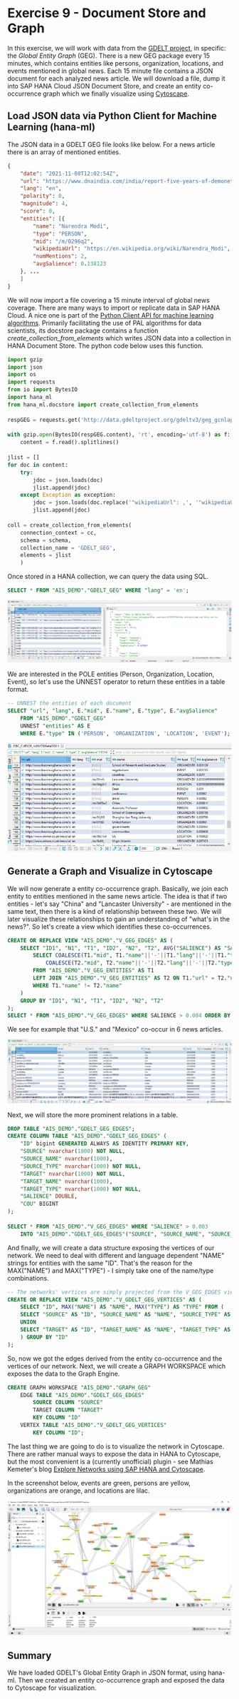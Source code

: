 # Exercise 9 - Document Store and Graph

In this exercise, we will work with data from the [GDELT project](https://www.gdeltproject.org/), in specific: the *Global Entity Graph* (GEG). There is a new GEG package every 15 minutes, which contains entities like persons, organization, locations, and events mentioned in global news. Each 15 minute file contains a JSON document for each analyzed news article. We will download a file, dump it into SAP HANA Cloud JSON Document Store, and create an entity co-occurrence graph which we finally visualize using [Cytoscape](https://cytoscape.org/).

## Load JSON data via Python Client for Machine Learning (hana-ml)<a name="subex1"></a>

The JSON data in a GDELT GEG file looks like below. For a news article there is an array of mentioned entities.
````json
{
	"date": "2021-11-08T12:02:54Z",
	"url": "https://www.dnaindia.com/india/report-five-years-of-demonetization-how-it-has-helped-digitalising-india-pm-modi-upi-google-play-online-payments-news-2918794",
	"lang": "en",
	"polarity": 0,
	"magnitude": 4,
	"score": 0,
	"entities": [{
		"name": "Narendra Modi",
		"type": "PERSON",
		"mid": "/m/0296q2",
		"wikipediaUrl": "https://en.wikipedia.org/wiki/Narendra_Modi",
		"numMentions": 2,
		"avgSalience": 0.138123
	}, ...
	]
}
````

We will now import a file covering a 15 minute interval of global news coverage. There are many ways to import or replicate data in SAP HANA Cloud. A nice one is part of the [Python Client API for machine learning algorithms](https://help.sap.com/doc/1d0ebfe5e8dd44d09606814d83308d4b/2.0.05/en-US/html/index.html). Primarily facilitating the use of PAL algorithms for data scientists, its docstore package contains a function *create_collection_from_elements* which writes JSON data into a collection in HANA Document Store. The python code below uses this function.

````Python
import gzip
import json
import os
import requests
from io import BytesIO
import hana_ml
from hana_ml.docstore import create_collection_from_elements

respGEG = requests.get('http://data.gdeltproject.org/gdeltv3/geg_gcnlapi/20211108120300.geg-gcnlapi.json.gz')

with gzip.open(BytesIO(respGEG.content), 'rt', encoding='utf-8') as f:
    content = f.read().splitlines()

jlist = []
for doc in content:
    try:
        jdoc = json.loads(doc)
        jlist.append(jdoc)
    except Exception as exception:
        jdoc = json.loads(doc.replace('"wikipediaUrl": ,', '"wikipediaUrl": "dummy",'))
        jlist.append(jdoc)

coll = create_collection_from_elements(
    connection_context = cc,
    schema = schema,
    collection_name = 'GDELT_GEG',
    elements = jlist
    )
````

Once stored in a HANA collection, we can query the data using SQL.

````SQL
SELECT * FROM "AIS_DEMO"."GDELT_GEG" WHERE "lang" = 'en';
````

![](images/collection.png)

We are interested in the POLE entities (Person, Organization, Location, Event), so let's use the UNNEST operator to return these entities in a table format.

````SQL
-- UNNEST the entities of each document
SELECT "url", "lang", E."mid", E."name", E."type", E."avgSalience"
	FROM "AIS_DEMO"."GDELT_GEG"
	UNNEST "entities" AS E
	WHERE E."type" IN ('PERSON', 'ORGANIZATION', 'LOCATION', 'EVENT');
````

![](images/entities.png)

## Generate a Graph and Visualize in Cytoscape<a name="subex2"></a>

We will now generate a entity co-occurrence graph. Basically, we join each entity to entities mentioned in the same news article. The idea is that if two entities - let's say "China" and "Lancaster University" - are mentioned in the same text, then there is a kind of relationship between these two. We will later visualize these relationships to gain an understanding of "what's in the news?". So let's create a view which identifies these co-occurrences.

````SQL
CREATE OR REPLACE VIEW "AIS_DEMO"."V_GEG_EDGES" AS (
	SELECT "ID1", "N1", "T1", "ID2", "N2", "T2", AVG("SALIENCE") AS "SALIENCE", COUNT(*) AS COU FROM (
		SELECT COALESCE(T1."mid", T1."name"||'-'||T1."lang"||'-'||T1."type") AS "ID1", T1."name" AS "N1", T1."type" AS "T1",
			COALESCE(T2."mid", T2."name"||'-'||T2."lang"||'-'||T2."type") AS "ID2", T2."name" AS "N2", T2."type" AS "T2", (T1."avgSalience"*T2."avgSalience") AS SALIENCE
		FROM "AIS_DEMO"."V_GEG_ENTITIES" AS T1
		LEFT JOIN "AIS_DEMO"."V_GEG_ENTITIES" AS T2 ON T1."url" = T2."url"
		WHERE T1."name" != T2."name"
	)
	GROUP BY "ID1", "N1", "T1", "ID2", "N2", "T2"
);
SELECT * FROM "AIS_DEMO"."V_GEG_EDGES" WHERE SALIENCE > 0.004 ORDER BY COU DESC;
````

We see for example that "U.S." and "Mexico" co-occur in 6 news articles.

![](images/co-oc.png)

Next, we will store the more prominent relations in a table.

````SQL
DROP TABLE "AIS_DEMO"."GDELT_GEG_EDGES";
CREATE COLUMN TABLE "AIS_DEMO"."GDELT_GEG_EDGES" (
	"ID" bigint GENERATED ALWAYS AS IDENTITY PRIMARY KEY,
	"SOURCE" nvarchar(1000) NOT NULL,
	"SOURCE_NAME" nvarchar(1000),
	"SOURCE_TYPE" nvarchar(1000) NOT NULL,
	"TARGET" nvarchar(1000) NOT NULL,
	"TARGET_NAME" nvarchar(1000),
	"TARGET_TYPE" nvarchar(1000) NOT NULL,
	"SALIENCE" DOUBLE,
	"COU" BIGINT
);

SELECT * FROM "AIS_DEMO"."V_GEG_EDGES" WHERE "SALIENCE" > 0.003
	INTO "AIS_DEMO"."GDELT_GEG_EDGES"("SOURCE", "SOURCE_NAME", "SOURCE_TYPE", "TARGET", "TARGET_NAME", "TARGET_TYPE", "SALIENCE", "COU");
````

And finally, we will create a data structure exposing the vertices of our network. We need to deal with different and language dependent "NAME" strings for entities with the same "ID". That's the reason for the MAX("NAME") and MAX("TYPE") - I simply take one of the name/type combinations.

````SQL
-- The networks' vertices are simply projected from the V_GEG_EDGES view
CREATE OR REPLACE VIEW "AIS_DEMO"."V_GDELT_GEG_VERTICES" AS (
	SELECT "ID", MAX("NAME") AS "NAME", MAX("TYPE") AS "TYPE" FROM (
	SELECT "SOURCE" AS "ID", "SOURCE_NAME" AS "NAME", "SOURCE_TYPE" AS "TYPE" FROM "AIS_DEMO"."GDELT_GEG_EDGES"
	UNION
	SELECT "TARGET" AS "ID", "TARGET_NAME" AS "NAME", "TARGET_TYPE" AS "TYPE" FROM "AIS_DEMO"."GDELT_GEG_EDGES"
	) GROUP BY "ID"
);
````

So, now we got the edges derived from the entity co-occurrence and the vertices of our network. Next, we will create a GRAPH WORKSPACE which exposes the data to the Graph Engine.

````SQL
CREATE GRAPH WORKSPACE "AIS_DEMO"."GRAPH_GEG"
	EDGE TABLE "AIS_DEMO"."GDELT_GEG_EDGES"
		SOURCE COLUMN "SOURCE"
		TARGET COLUMN "TARGET"
		KEY COLUMN "ID"
	VERTEX TABLE "AIS_DEMO"."V_GDELT_GEG_VERTICES"
		KEY COLUMN "ID";
````

The last thing we are going to do is to visualize the network in Cytoscape. There are rather manual ways to expose the data in HANA to Cytoscape, but the most convenient is a (currently unofficial) plugin - see Mathias Kemeter's blog [Explore Networks using SAP HANA and Cytoscape](https://blogs.sap.com/2021/09/22/explore-networks-using-sap-hana-and-cytoscape/).

In the screenshot below, events are green, persons are yellow, organizations are orange, and locations are lilac.

![](images/cytoscape.png)

## Summary

We have loaded GDELT's Global Entity Graph in JSON format, using hana-ml. Then we created an entity co-occurrence graph and exposed the data to Cytoscape for visualization.
